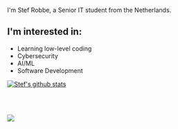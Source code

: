 I'm Stef Robbe, a Senior IT student from the Netherlands.

## I'm interested in:

- Learning low-level coding
- Cybersecurity
- AI/ML
- Software Development

<a href="https://github.com/stef16robbe/github-readme-stats"><img align="center" src="https://github-readme-stats.vercel.app/api?username=stef16robbe&show_icons=true&include_all_commits=true&theme=buefy&hide_border=true" alt="Stef's github stats" /></a>

<br />
<br />

<a href="https://github.com/Stef16Robbe/github-readme-stats"><img align="center" src="https://github-readme-stats.vercel.app/api/top-langs/?username=Stef16Robbe&layout=compact&theme=buefy&hide_border=true" /></a>
